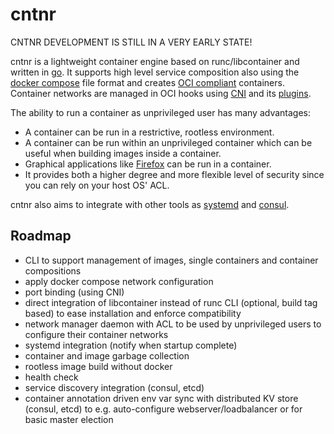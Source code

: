 # cntnr

CNTNR DEVELOPMENT IS STILL IN A VERY EARLY STATE!

cntnr is a lightweight container engine based on runc/libcontainer and written in [go](https://golang.org/).
It supports high level service composition also using the [docker compose](https://docs.docker.com/compose/compose-file/) file format and creates [OCI compliant](https://github.com/opencontainers/runtime-spec) containers.
Container networks are managed in OCI hooks using [CNI](https://github.com/containernetworking/cni) and its [plugins](https://github.com/containernetworking/plugins).

The ability to run a container as unprivileged user has many advantages:

- A container can be run in a restrictive, rootless environment.
- A container can be run within an unprivileged container which can be useful when building images inside a container.
- Graphical applications like [Firefox](https://www.mozilla.org/en-US/firefox/) can be run in a container.
- It provides both a higher degree and more flexible level of security since you can rely on your host OS' ACL.

cntnr also aims to integrate with other tools as [systemd](https://www.freedesktop.org/wiki/Software/systemd/) and [consul](https://www.consul.io/).



## Roadmap

- CLI to support management of images, single containers and container compositions
- apply docker compose network configuration
- port binding (using CNI)
- direct integration of libcontainer instead of runc CLI (optional, build tag based) to ease installation and enforce compatibility
- network manager daemon with ACL to be used by unprivileged users to configure their container networks
- systemd integration (notify when startup complete)
- container and image garbage collection
- rootless image build without docker
- health check
- service discovery integration (consul, etcd)
- container annotation driven env var sync with distributed KV store (consul, etcd) to e.g. auto-configure webserver/loadbalancer or for basic master election
